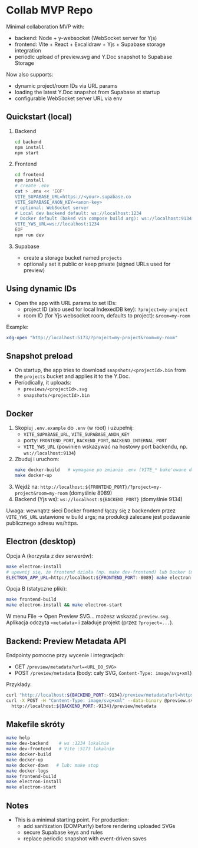 # Collab MVP Repo
Minimal collaboration MVP with:
- backend: Node + y-websocket (WebSocket server for Yjs)
- frontend: Vite + React + Excalidraw + Yjs + Supabase storage integration
- periodic upload of preview.svg and Y.Doc snapshot to Supabase Storage

Now also supports:
- dynamic project/room IDs via URL params
- loading the latest Y.Doc snapshot from Supabase at startup
- configurable WebSocket server URL via env

## Quickstart (local)

1. Backend
   ```bash
   cd backend
   npm install
   npm start
   ```

2. Frontend
   ```bash
   cd frontend
   npm install
   # create .env
   cat > .env << 'EOF'
   VITE_SUPABASE_URL=https://<your>.supabase.co
   VITE_SUPABASE_ANON_KEY=<anon-key>
   # optional: WebSocket server
   # Local dev backend default: ws://localhost:1234
   # Docker default (baked via compose build arg): ws://localhost:9134
   VITE_YWS_URL=ws://localhost:1234
   EOF
   npm run dev
   ```

3. Supabase
   - create a storage bucket named `projects`
   - optionally set it public or keep private (signed URLs used for preview)

## Using dynamic IDs

- Open the app with URL params to set IDs:
  - project ID (also used for local IndexedDB key): `?project=my-project`
  - room ID (for Yjs websocket room, defaults to project): `&room=my-room`

Example:
```bash
xdg-open "http://localhost:5173/?project=my-project&room=my-room"
```

## Snapshot preload

- On startup, the app tries to download `snapshots/<projectId>.bin` from the `projects` bucket and applies it to the Y.Doc.
- Periodically, it uploads:
  - `previews/<projectId>.svg`
  - `snapshots/<projectId>.bin`

## Docker

1. Skopiuj `.env.example` do `.env` (w root) i uzupełnij:
   - `VITE_SUPABASE_URL`, `VITE_SUPABASE_ANON_KEY`
   - porty: `FRONTEND_PORT`, `BACKEND_PORT`, `BACKEND_INTERNAL_PORT`
   - `VITE_YWS_URL` (powinien wskazywać na hostowy port backendu, np. `ws://localhost:9134`)
2. Zbuduj i uruchom:
   ```bash
   make docker-build   # wymagane po zmianie .env (VITE_* bake'owane do bundla)
   make docker-up
   ```
3. Wejdź na: `http://localhost:${FRONTEND_PORT}/?project=my-project&room=my-room` (domyślnie 8089)
4. Backend (Yjs ws): `ws://localhost:${BACKEND_PORT}` (domyślnie 9134)

Uwaga: wewnątrz sieci Docker frontend łączy się z backendem przez `VITE_YWS_URL` ustawione w build args; na produkcji zalecane jest podawanie publicznego adresu ws/https.

## Electron (desktop)

Opcja A (korzysta z dev serwerów):
```bash
make electron-install
# upewnij się, że frontend działa (np. make dev-frontend) lub Docker (make docker-up)
ELECTRON_APP_URL=http://localhost:${FRONTEND_PORT:-8089} make electron-start
```

Opcja B (statyczne pliki):
```bash
make frontend-build
make electron-install && make electron-start
```

W menu File → Open Preview SVG… możesz wskazać `preview.svg`. Aplikacja odczyta `<metadata>` i załaduje projekt (przez `?project=...`).

## Backend: Preview Metadata API

Endpointy pomocne przy wycenie i integracjach:
- GET `/preview/metadata?url=<URL_DO_SVG>`
- POST `/preview/metadata` (body: cały SVG, `Content-Type: image/svg+xml`)

Przykłady:
```bash
curl "http://localhost:${BACKEND_PORT:-9134}/preview/metadata?url=https://.../preview.svg"
curl -X POST -H "Content-Type: image/svg+xml" --data-binary @preview.svg \
  http://localhost:${BACKEND_PORT:-9134}/preview/metadata
```

## Makefile skróty

```bash
make help
make dev-backend    # ws :1234 lokalnie
make dev-frontend   # Vite :5173 lokalnie
make docker-build
make docker-up
make docker-down   # lub: make stop
make docker-logs
make frontend-build
make electron-install
make electron-start
```

## Notes
- This is a minimal starting point. For production:
  - add sanitization (DOMPurify) before rendering uploaded SVGs
  - secure Supabase keys and rules
  - replace periodic snapshot with event-driven saves
